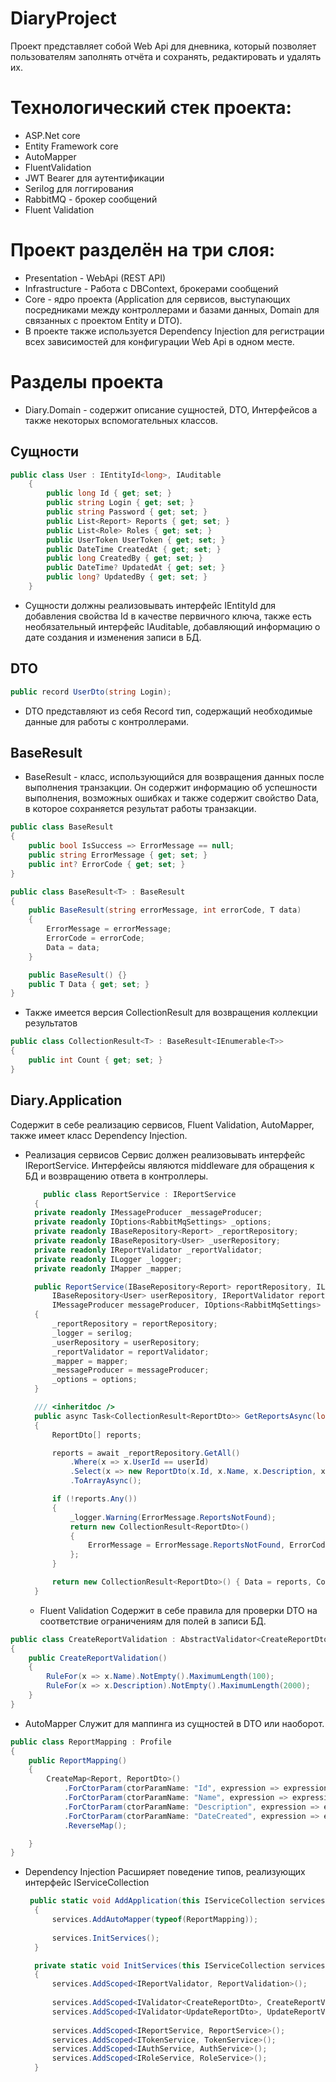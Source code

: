 # **DiaryProject**
Проект представляет собой Web Api для дневника, который позволяет пользователям заполнять отчёта и сохранять, редактировать и удалять их.

# Технологический стек проекта:
* ASP.Net core
*  Entity Framework core
*  AutoMapper
*  FluentValidation
*  JWT Bearer для аутентификации
*  Serilog для логгирования
*  RabbitMQ - брокер сообщений
*  Fluent Validation

# Проект разделён на три слоя:
* Presentation - WebApi (REST API)
* Infrastructure - Работа с DBContext, брокерами сообщений
* Core - ядро проекта (Application для сервисов, выступающих посредниками между контроллерами и базами данных, Domain для связанных с проектом Entity и DTO).
* В проекте также используется Dependency Injection для регистрации всех зависимостей для конфигурации Web Api в одном месте.

# Разделы проекта
* Diary.Domain - содержит описание сущностей, DTO, Интерфейсов а также некоторых вспомогательных классов.

## Сущности
``` C#
public class User : IEntityId<long>, IAuditable
    {
        public long Id { get; set; }
        public string Login { get; set; }
        public string Password { get; set; }
        public List<Report> Reports { get; set; }
        public List<Role> Roles { get; set; }
        public UserToken UserToken { get; set; }
        public DateTime CreatedAt { get; set; }
        public long CreatedBy { get; set; }
        public DateTime? UpdatedAt { get; set; }
        public long? UpdatedBy { get; set; }
    }
```
* Сущности должны реализовывать интерфейс IEntityId для добавления свойства Id в качестве первичного ключа, также есть необязательный интерфейс IAuditable, добавляющий информацию о дате создания и изменения записи в БД.

## DTO
``` C#
public record UserDto(string Login);
```
* DTO представляют из себя Record тип, содержащий необходимые данные для работы с контроллерами.

## BaseResult

* BaseResult - класс, использующийся для возвращения данных после выполнения транзакции. Он содержит информацию об успешности выполнения, возможных ошибках и также содержит свойство Data, в которое сохраняется результат работы транзакции.
``` c#
public class BaseResult
{
    public bool IsSuccess => ErrorMessage == null;
    public string ErrorMessage { get; set; }
    public int? ErrorCode { get; set; }
}

public class BaseResult<T> : BaseResult
{
    public BaseResult(string errorMessage, int errorCode, T data)
    {
        ErrorMessage = errorMessage;
        ErrorCode = errorCode;
        Data = data;
    }

    public BaseResult() {}
    public T Data { get; set; }
}
```
* Также имеется версия CollectionResult<T> для возвращения коллекции результатов

``` c#
public class CollectionResult<T> : BaseResult<IEnumerable<T>>
{
    public int Count { get; set; }
}
```
## Diary.Application 
Содержит в себе реализацию сервисов, Fluent Validation, AutoMapper, также имеет класс Dependency Injection.

* Реализация сервисов
  Сервис должен реализовывать интерфейс IReportService. Интерфейсы являются middleware для обращения к БД и возвращению ответа в контроллеры.
  ``` c#
      public class ReportService : IReportService
    {
    private readonly IMessageProducer _messageProducer;
    private readonly IOptions<RabbitMqSettings> _options;
    private readonly IBaseRepository<Report> _reportRepository;
    private readonly IBaseRepository<User> _userRepository;
    private readonly IReportValidator _reportValidator;
    private readonly ILogger _logger;
    private readonly IMapper _mapper;

    public ReportService(IBaseRepository<Report> reportRepository, ILogger serilog,
        IBaseRepository<User> userRepository, IReportValidator reportValidator, IMapper mapper,
        IMessageProducer messageProducer, IOptions<RabbitMqSettings> options)
    {
        _reportRepository = reportRepository;
        _logger = serilog;
        _userRepository = userRepository;
        _reportValidator = reportValidator;
        _mapper = mapper;
        _messageProducer = messageProducer;
        _options = options;
    }

    /// <inheritdoc />
    public async Task<CollectionResult<ReportDto>> GetReportsAsync(long userId)
    {
        ReportDto[] reports;

        reports = await _reportRepository.GetAll()
            .Where(x => x.UserId == userId)
            .Select(x => new ReportDto(x.Id, x.Name, x.Description, x.CreatedAt.ToLongDateString()))
            .ToArrayAsync();

        if (!reports.Any())
        {
            _logger.Warning(ErrorMessage.ReportsNotFound);
            return new CollectionResult<ReportDto>()
            {
                ErrorMessage = ErrorMessage.ReportsNotFound, ErrorCode = (int)ErrorCodes.ReportsNotFound
            };
        }

        return new CollectionResult<ReportDto>() { Data = reports, Count = reports.Length };
    }
    ```
  * Fluent Validation
    Содержит в себе правила для проверки DTO на соответствие ограничениям для полей в записи БД.
    
``` c#
public class CreateReportValidation : AbstractValidator<CreateReportDto>
{
    public CreateReportValidation()
    {
        RuleFor(x => x.Name).NotEmpty().MaximumLength(100);
        RuleFor(x => x.Description).NotEmpty().MaximumLength(2000);
    }
}
```

* AutoMapper
Служит для маппинга из сущностей в DTO или наоборот.
``` c#
public class ReportMapping : Profile
{
    public ReportMapping()
    {
        CreateMap<Report, ReportDto>()
            .ForCtorParam(ctorParamName: "Id", expression => expression.MapFrom(s => s.Id))
            .ForCtorParam(ctorParamName: "Name", expression => expression.MapFrom(s => s.Name))
            .ForCtorParam(ctorParamName: "Description", expression => expression.MapFrom(s => s.Description))
            .ForCtorParam(ctorParamName: "DateCreated", expression => expression.MapFrom(s => s.CreatedAt))
            .ReverseMap();

    }
}
```

* Dependency Injection
  Расширяет поведение типов, реализующих интерфейс IServiceCollection

  ``` c#
   public static void AddApplication(this IServiceCollection services)
    {
        services.AddAutoMapper(typeof(ReportMapping));
        
        services.InitServices();
    }

    private static void InitServices(this IServiceCollection services)
    {
        services.AddScoped<IReportValidator, ReportValidation>();
        
        services.AddScoped<IValidator<CreateReportDto>, CreateReportValidation>();
        services.AddScoped<IValidator<UpdateReportDto>, UpdateReportValidation>();
        
        services.AddScoped<IReportService, ReportService>();
        services.AddScoped<ITokenService, TokenService>();
        services.AddScoped<IAuthService, AuthService>();
        services.AddScoped<IRoleService, RoleService>();
    }
  ```
